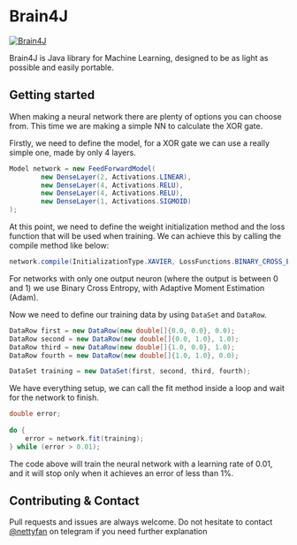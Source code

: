 # Brain4J

[![Brain4J](https://img.shields.io/badge/Brain4J-2.0.11-blue.svg)](https://github.com/brain4j/brain4j)

Brain4J is Java library for Machine Learning, designed to be as light as possible and easily portable.


## Getting started

When making a neural network there are plenty of options you can choose from. This time we are making a simple NN to 
calculate the XOR gate.

Firstly, we need to define the model, for a XOR gate we can use a really simple one, made by only 4 layers.

```java
Model network = new FeedForwardModel(
        new DenseLayer(2, Activations.LINEAR),
        new DenseLayer(4, Activations.RELU),
        new DenseLayer(4, Activations.RELU),
        new DenseLayer(1, Activations.SIGMOID)
);
```

At this point, we need to define the weight initialization method and the loss function that will be used when training. 
We can achieve this by calling the compile method like below:

```java
network.compile(InitializationType.XAVIER, LossFunctions.BINARY_CROSS_ENTROPY, new Adam(0.001));
```

For networks with only one output neuron (where the output is between 0 and 1) we use Binary Cross Entropy,
with Adaptive Moment Estimation (Adam).

Now we need to define our training data by using `DataSet` and `DataRow`.

```java
DataRow first = new DataRow(new double[]{0.0, 0.0}, 0.0);
DataRow second = new DataRow(new double[]{0.0, 1.0}, 1.0);
DataRow third = new DataRow(new double[]{1.0, 0.0}, 1.0);
DataRow fourth = new DataRow(new double[]{1.0, 1.0}, 0.0);

DataSet training = new DataSet(first, second, third, fourth);
```

We have everything setup, we can call the fit method inside a loop and wait for the network to finish.

```java
double error;
        
do {
    error = network.fit(training);
} while (error > 0.01);
```

The code above will train the neural network with a learning rate of 0.01, and it will stop only when it achieves an 
error of less than 1%.

## Contributing & Contact

Pull requests and issues are always welcome. Do not hesitate to contact [@nettyfan](https://t.me/nettyfan) on telegram if you need further explanation
